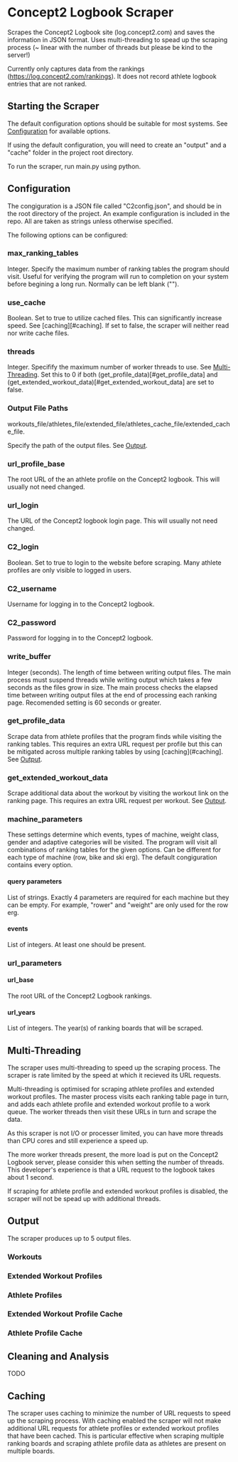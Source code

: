 # Concept2 Logbook Scraper

Scrapes the Concept2 Logbook site (log.concept2.com) and saves the information in JSON format. Uses multi-threading to spead up the scraping process (~ linear with the number of threads but please be kind to the server!)

Currently only captures data from the rankings (https://log.concept2.com/rankings). It does not record athlete logbook entries that are not ranked.

## Starting the Scraper
The default configuration options should be suitable for most systems. See [Configuration](#configuration) for available options.

If using the default configuration, you will need to create an "output" and a "cache" folder in the project root directory.

To run the scraper, run main.py using python.

## Configuration
The congiguration is a JSON file called "C2config.json", and should be in the root directory of the project. An example configuration is included in the repo. All are taken as strings unless otherwise specified.

The following options can be configured:

### max_ranking_tables
Integer. Specify the maximum number of ranking tables the program should visit. Useful for verifying the program will run to completion on your system before begining a long run. Normally can be left blank ("").

### use_cache
Boolean. Set to true to utilize cached files. This can significantly increase speed. See [caching][#caching]. If set to false, the scraper will neither read nor write cache files.

### threads
Integer. Specifify the maximum number of worker threads to use. See [Multi-Threading](#multi-threading). Set this to 0 if both (get_profile_data)[#get_profile_data] and (get_extended_workout_data)[#get_extended_workout_data] are set to false.

### Output File Paths
workouts_file/athletes_file/extended_file/athletes_cache_file/extended_cache_file.

Specify the path of the output files. See [Output](#output).

### url_profile_base
The root URL of the an athlete profile on the Concept2 logbook. This will usually not need changed.

### url_login
The URL of the Concept2 logbook login page. This will usually not need changed.

### C2_login
Boolean. Set to true to login to the website before scraping. Many athlete profiles are only visible to logged in users.

### C2_username
Username for logging in to the Concept2 logbook.

### C2_password
Password for logging in to the Concept2 logbook.

### write_buffer
Integer (seconds). The length of time between writing output files. The main process must suspend threads while writing output which takes a few seconds as the files grow in size. The main process checks the elapsed time between writing output files at the end of processing each ranking page. Recomended setting is 60 seconds or greater.

### get_profile_data
Scrape data from athlete profiles that the program finds while visiting the ranking tables. This requires an extra URL request per profile but this can be mitigated across multiple ranking tables by using [caching](#caching]. See [Output](#output).

### get_extended_workout_data
Scrape additional data about the workout by visiting the workout link on the ranking page. This requires an extra URL request per workout. See [Output](#output).

### machine_parameters
These settings determine which events, types of machine, weight class, gender and adaptive categories will be visited. The program will visit all combinations of ranking tables for the given options. Can be different for each type of machine (row, bike and ski erg). The default congiguration contains every option.

#### query parameters
List of strings. Exactly 4 parameters are required for each machine but they can be empty. For example, "rower" and "weight" are only used for the row erg.

#### events
List of integers. At least one should be present.

### url_parameters
#### url_base
The root URL of the Concept2 Logbook rankings.

#### url_years
List of integers. The year(s) of ranking boards that will be scraped.

## Multi-Threading
The scraper uses multi-threading to speed up the scraping process. The scraper is rate limited by the speed at which it recieved its URL requests.

Multi-threading is optimised for scraping athlete profiles and extended workout profiles. The master process visits each ranking table page in turn, and adds each athlete profile and extended workout profile to a work queue. The worker threads then visit these URLs in turn and scrape the data.

As this scraper is not I/O or processer limited, you can have more threads than CPU cores and still experience a speed up.

The more worker threads present, the more load is put on the Concept2 Logbook server, please consider this when setting the number of threads. This developer's experience is that a URL request to the logbook takes about 1 second.

If scraping for athlete profile and extended workout profiles is disabled, the scraper will not be spead up with additional threads.

## Output
The scraper produces up to 5 output files.
### Workouts

### Extended Workout Profiles

### Athlete Profiles

### Extended Workout Profile Cache

### Athlete Profile Cache

## Cleaning and Analysis
TODO

## Caching
The scraper uses caching to minimize the number of URL requests to speed up the scraping process. With caching enabled the scraper will not make additional URL requests for athlete profiles or extended workout profiles that have been cached. This is particular effective when scraping multiple ranking boards and scraping athlete profile data as athletes are present on multiple boards.

##

